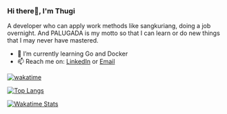 ### Hi there👋, I'm Thugi
A developer who can apply work methods like sangkuriang, doing a job overnight. And PALUGADA is my motto so that I can learn or do new things that I may never have mastered.
- 🌱 I’m currently learning Go and Docker
- 📫 Reach me on: [LinkedIn](https://www.linkedin.com/in/kkmikaze/) or [Email](mailto:thuginirbialam@gmail.com)

[![wakatime](https://wakatime.com/badge/user/5a4f1e07-dafa-4523-93cc-df1aba25d35f.svg)](https://wakatime.com/@5a4f1e07-dafa-4523-93cc-df1aba25d35f)

[![Top Langs](https://github-readme-stats-kkmikaze.vercel.app/api/top-langs/?username=Kkmikaze&layout=compact&theme=react&show_icons=true&langs_count=10&hide=javascript,html,css,blade,vue)](https://github.com/Kkmikaze/Kkmikaze)

[![Wakatime Stats](https://github-readme-stats-kkmikaze.vercel.app/api/wakatime?username=@Kkmikaze&layout=compact&theme=react&show_icons=true)](https://github.com/Kkmikaze/Kkmikaze)
